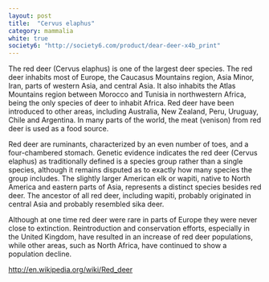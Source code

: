 ```yaml
---
layout: post
title:  "Cervus elaphus"
category: mammalia
white: true
society6: "http://society6.com/product/dear-deer-x4b_print"
---
```


The red deer (Cervus elaphus) is one of the largest deer species. The red deer inhabits most of Europe, the Caucasus Mountains region, Asia Minor, Iran, parts of western Asia, and central Asia. It also inhabits the Atlas Mountains region between Morocco and Tunisia in northwestern Africa, being the only species of deer to inhabit Africa. Red deer have been introduced to other areas, including Australia, New Zealand, Peru, Uruguay, Chile and Argentina. In many parts of the world, the meat (venison) from red deer is used as a food source.

Red deer are ruminants, characterized by an even number of toes, and a four-chambered stomach. Genetic evidence indicates the red deer (Cervus elaphus) as traditionally defined is a species group rather than a single species, although it remains disputed as to exactly how many species the group includes. The slightly larger American elk or wapiti, native to North America and eastern parts of Asia, represents a distinct species besides red deer. The ancestor of all red deer, including wapiti, probably originated in central Asia and probably resembled sika deer.

Although at one time red deer were rare in parts of Europe they were never close to extinction. Reintroduction and conservation efforts, especially in the United Kingdom, have resulted in an increase of red deer populations, while other areas, such as North Africa, have continued to show a population decline.

http://en.wikipedia.org/wiki/Red_deer
